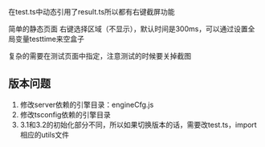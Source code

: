 
在test.ts中动态引用了result.ts所以都有右键截屏功能

简单的静态页面
右键选择区域（不显示），默认时间是300ms，可以通过设置全局变量testtime来空盒子

复杂的需要在测试页面中指定，注意测试的时候要关掉截图

## 版本问题
1. 修改server依赖的引擎目录：engineCfg.js
2. 修改tsconfig依赖的引擎目录
3. 3.1和3.2的初始化部分不同，所以如果切换版本的话，需要改test.ts，import相应的utils文件

